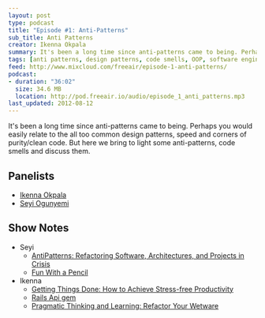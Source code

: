 ```yaml
---
layout: post
type: podcast
title: "Episode #1: Anti-Patterns"
sub_title: Anti Patterns
creator: Ikenna Okpala
summary: It's been a long time since anti-patterns came to being. Perhaps you would easily relate to the all too common design patterns, speed and corners of purity/clean code. But here we bring to light some anti-patterns, code smells and discuss them.
tags: [anti patterns, design patterns, code smells, OOP, software engineering, ruby, go-lang, python]
feed: http://www.mixcloud.com/freeair/episode-1-anti-patterns/
podcast:
- duration: "36:02"
  size: 34.6 MB
  location: http://pod.freeair.io/audio/episode_1_anti_patterns.mp3
last_updated: 2012-08-12
---
```


It's been a long time since anti-patterns came to being. Perhaps you would easily relate to the all too common design patterns, speed and corners of purity/clean code. But here we bring to light some anti-patterns, code smells and discuss them.

Panelists
---------

* [Ikenna Okpala](http://twitter.com/kengimel)
* [Seyi Ogunyemi](http://twitter.com/micrypt)

Show Notes
----------

* Seyi
  * [AntiPatterns: Refactoring Software, Architectures, and Projects in Crisis](http://www.amazon.com/AntiPatterns-Refactoring-Software-Architectures-Projects/dp/0471197130)
  * [Fun With a Pencil](http://www.amazon.co.uk/Fun-Pencil-Andrew-Loomis/dp/0857687603/)
* Ikenna
  * [Getting Things Done: How to Achieve Stress-free Productivity](http://www.amazon.co.uk/Getting-Things-Done-Stress-free-Productivity/dp/0749922648)
  * [Rails Api gem](https://github.com/spastorino/rails-api)
  * [Pragmatic Thinking and Learning: Refactor Your Wetware](http://pragprog.com/book/ahptl/pragmatic-thinking-and-learning)